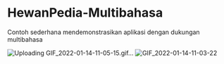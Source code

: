 # HewanPedia-Multibahasa

Contoh sederhana mendemonstrasikan aplikasi dengan dukungan multibahasa

![Uploading GIF_2022-01-14-11-05-15.gif…]()
![GIF_2022-01-14-11-03-22](https://user-images.githubusercontent.com/44656046/149447441-78974ebb-129a-48e6-9a2b-6ed2eb302f46.gif)

